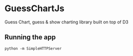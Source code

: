 # GuessChartJs
Guess Chart, guess &amp; show charting library built on top of D3

## Running the app

```
python -m SimpleHTTPServer
```